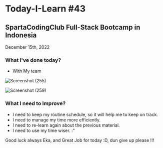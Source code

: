 # Today-I-Learn #43
## SpartaCodingClub Full-Stack Bootcamp in Indonesia
December 15th, 2022

### What I've done today?
  
  - With My team
  
  ![Screenshot (255)](https://user-images.githubusercontent.com/62550785/207913305-5ef6a086-8b72-4247-8e5e-9da8068e3a93.png)
  
  ![Screenshot (259)](https://user-images.githubusercontent.com/62550785/207913331-dfbe0569-0077-4867-9d53-7b96ecc82da4.png)


### What I need to Improve?

  - I need to keep my routine schedule, so it will help me to keep on track.
  - I need to manage my time more efficiently.
  - I need to re-learn again about the previous material.
  - I need to use my time wiser. :"

Good luck always Eka, and Great Job for today :D, dun give up please !!!
